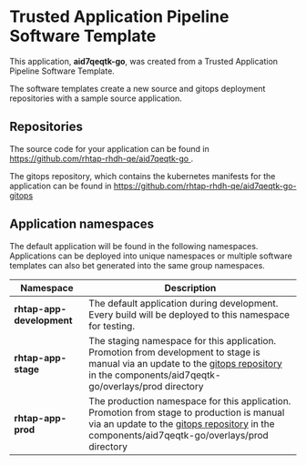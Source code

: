 # Trusted Application Pipeline Software Template

This application, **aid7qeqtk-go**, was created from a Trusted Application Pipeline Software Template.

The software templates create a new source and gitops deployment repositories with a sample source application. 

## Repositories

The source code for your application can be found in [https://github.com/rhtap-rhdh-qe/aid7qeqtk-go ](https://github.com/rhtap-rhdh-qe/aid7qeqtk-go ).
 
The gitops repository, which contains the kubernetes manifests for the application can be found in 
[https://github.com/rhtap-rhdh-qe/aid7qeqtk-go-gitops ](https://github.com/rhtap-rhdh-qe/aid7qeqtk-go-gitops ) 

## Application namespaces 

The default application will be found in the following namespaces. Applications can be deployed into unique namespaces or multiple software templates can also bet generated into the same group namespaces.  

|  Namespace   |  Description   |  
| -------- | -------- |   
| **rhtap-app-development** | The default application during development. Every build will be deployed to this namespace for testing. | 
| **rhtap-app-stage** | The staging namespace for this application. Promotion from development to stage is manual via an update to the [gitops repository](https://github.com/rhtap-rhdh-qe/aid7qeqtk-go-gitops ) in the components/aid7qeqtk-go/overlays/prod directory |  
| **rhtap-app-prod** | The production namespace for this application. Promotion from stage to production is manual via an update to the [gitops repository](https://github.com/rhtap-rhdh-qe/aid7qeqtk-go-gitops ) in the components/aid7qeqtk-go/overlays/prod directory | 